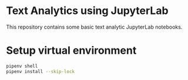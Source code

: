 # Text Analytics using JupyterLab

This repository contains some basic text analytic JupyterLab notebooks.

# Setup virtual environment

```bash
pipenv shell
pipenv install --skip-lock
```
